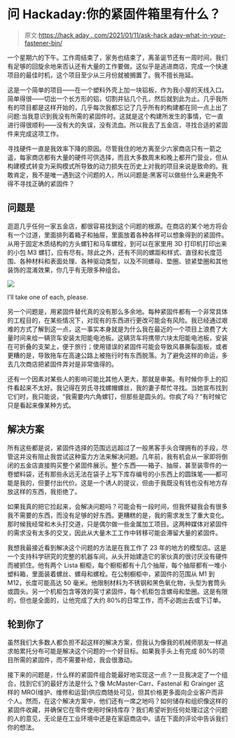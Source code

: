 # 问 Hackaday:你的紧固件箱里有什么？

> 原文:[https://hack aday . com/2021/01/11/ask-hack aday-what-in-your-fastener-bin/](https://hackaday.com/2021/01/11/ask-hackaday-whats-in-your-fastener-bin/)

一个星期六的下午。工作周结束了，家务也结束了，离圣诞节还有一周时间，我们有足够的回旋余地来否认还有大量的工作要做。这似乎是逃进商店，完成一个快速项目的最佳时机，这个项目至少从三月份就被搁置了。我不擅长拖延。

这是一个简单的项目——在一个塑料外壳上加一块铝板，作为我小屋的天线入口。简单得很——切出一个长方形的铝，切割并钻几个孔，然后就到此为止。几乎我所有的项目都是这样开始的，几乎每次我都忘记了几乎所有的构建都在同一点上出了问题:当我意识到我没有所需的紧固件时。这就是这个构建所发生的事情，它一直进行得很顺利——没有大的失误，没有流血。所以我去了五金店，寻找合适的紧固件来完成这项工作。

寻找硬件一直是我效率下降的原因。尽管我住的地方离至少六家商店只有一箭之遥，每家商店都有大量的硬件可供选择，而且大多数周末和晚上都开门营业，但从构建模式转变为采购模式所导致的动力损失在历史上对我的项目来说是致命的。我敢肯定，我不是唯一遇到这个问题的人，所以问题是:黑客可以做些什么来避免不得不寻找正确的紧固件？

## 问题是

逛逛几乎任何一家五金店，都很容易找到这个问题的根源。在商店的某个地方将会有一个过道，里面排列着箱子和抽屉，里面放着各种各样可以想象得到的紧固件。从用于固定木质结构的方头螺钉和马车螺栓，到可以在家里用 3D 打印机打印出来的小包 M3 螺钉，应有尽有。除此之外，还有不同的螺距和样式、直径和长度范围、各种材料和表面处理、各种驱动类型，以及不同螺母、垫圈、锁紧垫圈和其他装饰的混淆效果，你几乎有无限多种组合。

[![](../Images/41150c6ce9e0034096be37270d82a6ea.png)](https://hackaday.com/wp-content/uploads/2020/12/hardware-bins.jpg)

I’ll take one of each, please.

另一个问题是，用紧固件替代真的没有那么多余地。每种紧固件都有一个非常具体的工程目的，在某些情况下，对现有的东西进行更改可能会有风险。我已经通过艰难的方式了解到这一点，这一事实本身就是为什么我在最近的一个项目上浪费了大量时间来给一辆货车安装太阳能电池板。这辆货车将携带六块太阳能电池板，安装在可折叠的支架上，便于旅行；使用错误的紧固件可能会导致风暴撕裂面板，或者更糟的是，导致拖车在高速公路上被拖行时有东西脱落。为了避免这样的命运，多去几次商店把紧固件弄对是非常值得的。

还有一个因素对某些人的影响可能比其他人更大，那就是审美。有时候你手上的扣件看起来不太好。我记得在劳氏寻找螺帽螺丝，我的妻子帮忙寻找。当她宣布找到它们时，我只能说，“我需要内六角螺钉，但那些是圆头的。你疯了吗？”有时候它只是看起来像某种方式。

## 解决方案

所有这些都是说，紧固件选择的范围远远超过了一般黑客手头合理拥有的手段，尽管这并没有阻止我尝试这种蛮力方法来解决问题。几年前，我有机会从一家即将倒闭的五金店直接购买整个紧固件展示。整个东西——箱子、抽屉，甚至装零件的一卷塑料袋，还有那些永远无法在袋子上写下库存编号的小东西上的圆珠笔——都可能是我的，但要付出代价。这是一个诱人的提议，但由于我既没有钱也没有地方存放这样的东西，我拒绝了。

如果我真的把它捡起来，会解决问题吗？可能会有一段时间，但我怀疑我会有很多我不需要的东西，而没有足够的好东西。更糟糕的是，我的需求发生了重大变化。那时候我经常和木头打交道，只是偶尔做一些金属加工项目。这两种媒体对紧固件的需求没有太多的交叉，因此从大量木工工作中转移可能会滞留大量的紧固件。

我想我最接近看到解决这个问题的方法是在我工作了 23 年的地方的模型店。这是一个支持科学研究的完整的机器车间，从头开始建造它的家伙真的很讨厌没有硬件而被抓住。他有两个 Lista 橱柜，每个橱柜都有十几个抽屉，每个抽屉都有一堆小塑料箱，里面装着螺丝、螺母和螺栓。在公制橱柜中，紧固件的范围从 M1 到 M12，长度可能高达 50 毫米。他限制材料为不锈钢和黑色氧化物，头型为套筒头或圆头。另一个机柜包含等效的英寸紧固件，每个机柜包含螺母和垫圈。这是有限的，但也是全面的，让他完成了大约 80%的日常工作，而不必跑出去或下订单。

## 轮到你了

虽然我们大多数人都负担不起这样的解决方案，但我认为像我的机械师朋友一样追求帕累托分布可能是解决这个问题的一个好目标。如果我手头上有完成 80%的项目所需的紧固件，而不需要补给，我会很激动。

接下来的问题是，什么样的紧固件组合能最好地实现这一点？一旦我决定了一个组合，找到它们的最好方法是什么？像 McMaster-Carr、Fastenal 和 Grainger 这样的 MRO(维护、维修和运营)供应商随处可见，但其价格更多面向企业客户而非个人。然而，在这个解决方案中，他们还有一席之地吗？如何储存和组织像这样的紧固件收藏，并确保它在零件使用时保持库存？我们希望听到任何处理过这个问题的人的意见，无论是在工业环境中还是在家庭商店中。请在下面的评论中告诉我们你的想法。